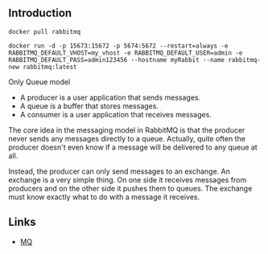 ## Introduction


```shell
docker pull rabbitmq

docker run -d -p 15673:15672 -p 5674:5672 --restart=always -e RABBITMQ_DEFAULT_VHOST=my_vhost -e RABBITMQ_DEFAULT_USER=admin -e RABBITMQ_DEFAULT_PASS=admin123456 --hostname myRabbit --name rabbitmq-new rabbitmq:latest
```

Only Queue model

- A producer is a user application that sends messages.
- A queue is a buffer that stores messages.
- A consumer is a user application that receives messages.

The core idea in the messaging model in RabbitMQ is that the producer never sends any messages directly to a queue. 
Actually, quite often the producer doesn't even know if a message will be delivered to any queue at all.


Instead, the producer can only send messages to an exchange. An exchange is a very simple thing. 
On one side it receives messages from producers and on the other side it pushes them to queues. 
The exchange must know exactly what to do with a message it receives. 



## Links

- [MQ](/docs/CS/MQ/MQ.md?id=RocketMQ)




